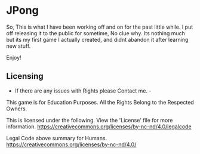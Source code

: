 JPong
=========

So, This is what I have been working off and on for the past little while.
I put off releasing it to the public for sometime, No clue why.
Its nothing much but its my first game I actually created, and didnt abandon it after learning new stuff.

Enjoy!





Licensing
-----------
- If there are any issues with Rights please Contact me. -

This game is for Education Purposes.
All the Rights Belong to the Respected Owners.


This is licensed under the following. View the 'License' file for more information.
https://creativecommons.org/licenses/by-nc-nd/4.0/legalcode

Legal Code above summary for Humans.
https://creativecommons.org/licenses/by-nc-nd/4.0/
